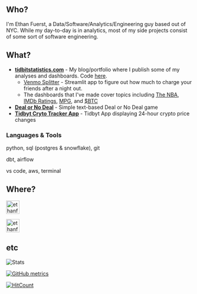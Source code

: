 ## Who?

I'm Ethan Fuerst, a Data/Software/Analytics/Engineering guy based out of NYC. While my day-to-day is in analytics, most of my side projects consist of some sort of software engineering.

## What?

* **[tidbitstatistics.com](http://tidbitstatistics.com)** - My blog/portfolio where I publish some of my analyses and dashboards. Code [here](https://github.com/ethanfuerst/tidbitstatistics).
  * [Venmo Splitter](http://tidbitstatistics.com/dashboards/venmo_splitter/) - Streamlit app to figure out how much to charge your friends after a night out.
  * The dashboards that I've made cover topics including [The NBA](http://tidbitstatistics.com/dashboards/nba/), [IMDb Ratings](http://tidbitstatistics.com/dashboards/imdb_ratings/), [MPG](http://tidbitstatistics.com/dashboards/mpg/), and [$BTC](http://tidbitstatistics.com/dashboards/bitcoin/)
* **[Deal or No Deal](https://github.com/ethanfuerst/deal-or-no-deal)** - Simple text-based Deal or No Deal game
* **[Tidbyt Cryto Tracker App](https://github.com/tidbyt/community/tree/main/apps/cryptotracker)** - Tidbyt App displaying 24-hour crypto price changes

### Languages & Tools

python, sql (postgres & snowflake), git

dbt, airflow

vs code, aws, terminal

## Where?

[<img align="" alt="ethanfuerst | Twitter" width="36px" src="https://cdn.jsdelivr.net/npm/simple-icons@v3/icons/twitter.svg" />](https://twitter.com/ethanfuerst)

[<img align="" alt="ethanfuerst | LnkedIn" width="36px" src="https://cdn.jsdelivr.net/npm/simple-icons@v3/icons/linkedin.svg" />](https://www.linkedin.com/in/ethanfuerst/)

## etc

![Stats](https://github-readme-stats.vercel.app/api?username=ethanfuerst&show_icons=true)

[![GitHub metrics](https://metrics.lecoq.io/ethanfuerst?base.community=0&base.repositories=0&base.metadata=0)](https://github.com/lowlighter/metrics)

[![HitCount](https://hits.dwyl.com/ethanfuerst/ethanfuerst.svg)](http://hits.dwyl.com/ethanfuerst/ethanfuerst)
